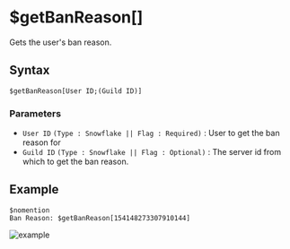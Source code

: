# $getBanReason[]
Gets the user's ban reason.


## Syntax
```
$getBanReason[User ID;(Guild ID)]
```

### Parameters
- `User ID` `(Type : Snowflake || Flag : Required)` : User to get the ban reason for
- `Guild ID` `(Type : Snowflake || Flag : Optional)` : The server id from which to get the ban reason.


## Example
```
$nomention
Ban Reason: $getBanReason[154148273307910144]
```

![example](https://user-images.githubusercontent.com/113303649/209688041-a4a229d1-9b7b-40bc-b85f-9acb5c8e0011.png)
